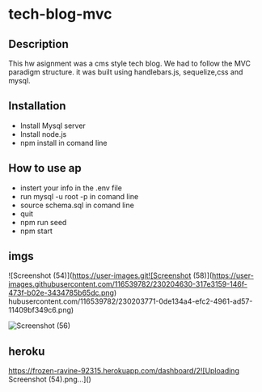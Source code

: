 # tech-blog-mvc

## Description

This hw asignment was a cms style tech blog. We had to follow the MVC paradigm structure. it was built using handlebars.js, sequelize,css and mysql.

## Installation

- Install Mysql server
- Install node.js
- npm install in comand line

## How to use ap

- instert your info in the .env file
- run mysql -u root -p in comand line
- source schema.sql in comand line
- quit
- npm run seed
- npm start

## imgs
![Screenshot (54)](https://user-images.git![Screenshot (58)](https://user-images.githubusercontent.com/116539782/230204630-317e3159-146f-473f-b02e-3434785b65dc.png)
hubusercontent.com/116539782/230203771-0de134a4-efc2-4961-ad57-11409bf349c6.png)


![Screenshot (56)](https://user-images.githubusercontent.com/116539782/230204734-bd6c5a57-4dea-4048-94ce-d59d124ab395.png)

## heroku 
https://frozen-ravine-92315.herokuapp.com/dashboard/2![Uploading Screenshot (54).png…]()
